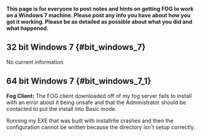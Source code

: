 **This page is for everyone to post notes and hints on getting FOG to
work on a Windows 7 machine. Please post any info you have about how you
got it working. Please be as detailed as possible about what you did and
what happened.**

## 32 bit Windows 7 {#bit_windows_7}

No current information

## 64 bit Windows 7 {#bit_windows_7_1}

**Fog Client:** The FOG client downloaded off of my fog server fails to
install with an error about it being unsafe and that the Administrator
should be contacted to put the install into Basic mode.

Running my EXE that was built with installrite crashes and then the
configuration cannot be written because the directory isn\'t setup
correctly.
